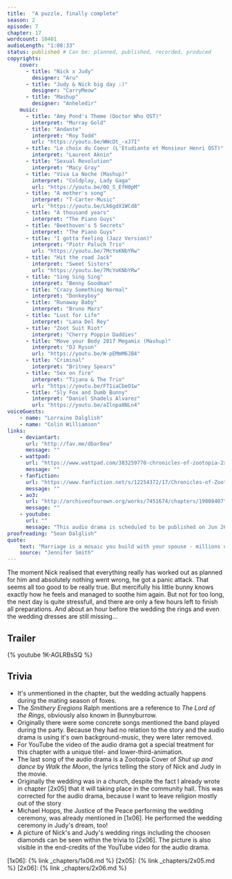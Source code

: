 ```yaml
---
title:  "A puzzle, finally complete"
season: 2
episode: 7
chapter: 17
wordcount: 10401
audioLength: "1:08:33"
status: published # Can be: planned, published, recorded, produced
copyrights:
    cover:
      - title: "Nick x Judy"
        designer: "Aru"
      - title: "Judy & Nick big day :)"
        designer: "CarryMeow"
      - title: "Mashup"
        designer: "Anheledir"
    music:
      - title: "Amy Pond's Theme (Doctor Who OST)"
        interpret: "Murray Gold"
      - title: "Andante"
        interpret: "Roy Todd"
        url: "https://youtu.be/WWcDt_-xJ7I"
      - title: "Le choix du Coeur (L'Etudiante et Monsieur Henri OST)"
        interpret: "Laurent Aknin"
      - title: "Sexual Revolution"
        interpret: "Macy Gray"
      - title: "Viva La Noche (Mashup)"
        interpret: "Coldplay, Lady Gaga"
        url: "https://youtu.be/0O_S_EfH0pM"
      - title: "A mother's song"
        interpret: "T-Carter-Music"
        url: "https://youtu.be/Lk6gdX1WCd8"
      - title: "A thousand years"
        interpret: "The Piano Guys"
      - title: "Beethoven's 5 Secrets"
        interpret: "The Piano Guys"
      - title: "I gotta feeling (Jazz Version)"
        interpret: "Piotr Paluch Trio"
        url: "https://youtu.be/7McYoKNbYRw"
      - title: "Hit the road Jack"
        interpret: "Sweet Sisters"
        url: "https://youtu.be/7McYoKNbYRw"
      - title: "Sing Sing Sing"
        interpret: "Benny Goodman"
      - title: "Crazy Something Normal"
        interpret: "Donkeyboy"
      - title: "Runaway Baby"
        interpret: "Bruno Mars"
      - title: "Lust for Life"
        interpret: "Lana Del Rey"
      - title: "Zoot Suit Riot"
        interpret: "Cherry Poppin Daddies"
      - title: "Move your Body 2017 Megamix (Mashup)"
        interpret: "DJ Ryson"
        url: "https://youtu.be/W-pEMmM6JB4"
      - title: "Criminal"
        interpret: "Britney Spears"
      - title: "Sex on fire"
        interpret: "Tijana & The Trio"
        url: "https://youtu.be/FT1iaCbeO1w"
      - title: "Sly Fox and Dumb Bunny"
        interpret: "Daniel Shadels Alvarez"
        url: "https://youtu.be/aIlnpa8NLn4"
voiceGuests:
    - name: "Lorraine Dalglish"
    - name: "Colin Williamson"
links:
    - deviantart:
      url: "http://fav.me/dbar8ea"
      message: ""
    - wattpad:
      url: "https://www.wattpad.com/383259770-chronicles-of-zootopia-2x07-a-puzzle-finally"
      message: ""
    - fanfiction:
      url: "https://www.fanfiction.net/s/12254372/17/Chronicles-of-Zootopia"
      message: ""
    - ao3:
      url: "http://archiveofourown.org/works/7451674/chapters/19808407"
      message: ""
    - youtube:
      url: ""
      message: "This audio drama is scheduled to be published on Jun 26, 2017!"
proofreading: "Sean Dalglish"
quote:
    text: "Marriage is a mosaic you build with your spouse - millions of tiny moments that create your love story."
    source: "Jennifer Smith"
---
```

The moment Nick realised that everything really has worked out as planned for him and absolutely nothing went wrong, he got a panic attack. That seems all too good to be really true. But mercifully his little bunny knows exactly how he feels and managed to soothe him again. But not for too long, the next day is quite stressfull, and there are only a few hours left to finish all preparations. And about an hour before the wedding the rings and even the wedding dresses are still missing...

## Trailer
{% youtube 1K-AGLRBsSQ %}

## Trivia
 * It's unmentioned in the chapter, but the wedding actually happens during the mating season of foxes.
 * The _Smithery Eregions_ Ralph mentions are a reference to _The Lord of the Rings_, obviously also known in Bunnyburrow.
 * Originally there were some concrete songs mentioned the band played during the party. Because they had no relation to the story and the audio drama is using it's own background-music, they were later removed.
 * For YouTube the video of the audio drama got a special treatment for this chapter with a unique titel- and lower-third-animation.
 * The last song of the audio drama is a Zootopia Cover of _Shut up and dance_ by _Walk the Moon_, the lyrics telling the story of Nick and Judy in the movie.
 * Originally the wedding was in a church, despite the fact I already wrote in chapter [2x05] that it will taking place in the community hall. This was corrected for the audio drama, because I want to leave religion mostly out of the story
 * Michael Hopps, the Justice of the Peace performing the wedding ceremony, was already mentioned in [1x06]. He performed the wedding ceremony in Judy's dream, too!
 * A picture of Nick's and Judy's wedding rings including the choosen diamonds can be seen within the trivia to [2x06]. The picture is also visible in the end-credits of the YouTube video for the audio drama.


[1x06]: {% link _chapters/1x06.md %}
[2x05]: {% link _chapters/2x05.md %}
[2x06]: {% link _chapters/2x06.md %}